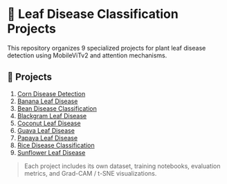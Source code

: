 # 🌿 Leaf Disease Classification Projects

This repository organizes 9 specialized projects for plant leaf disease detection using MobileViTv2 and attention mechanisms.

## 📂 Projects

1. [Corn Disease Detection](https://github.com/israatartoussi/corn-disease-detection)
2. [Banana Leaf Disease](https://github.com/israatartoussi/banana-leaf-disease)
3. [Bean Disease Classification](https://github.com/israatartoussi/bean-disease-classification)
4. [Blackgram Leaf Disease](https://github.com/israatartoussi/blackgram-leaf-disease)
5. [Coconut Leaf Disease](https://github.com/israatartoussi/coconut-leaf-disease)
6. [Guava Leaf Disease](https://github.com/israatartoussi/guava-leaf-disease)
7. [Papaya Leaf Disease](https://github.com/israatartoussi/papaya-leaf-disease)
8. [Rice Disease Classification](https://github.com/israatartoussi/rice-disease-classification)
9. [Sunflower Leaf Disease](https://github.com/israatartoussi/sunflower-leaf-disease)

> Each project includes its own dataset, training notebooks, evaluation metrics, and Grad-CAM / t-SNE visualizations.
